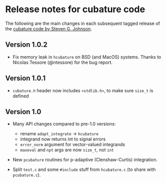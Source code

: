 # Release notes for cubature code

The following are the main changes in each subsequent tagged release
of the [cubature code by Steven G. Johnson](README.md).

## Version 1.0.2

* Fix memory leak in `hcubature` on BSD (and MacOS) systems.  Thanks to
  Nicolas Tessore (@ntessore) for the bug report.

## Version 1.0.1

* `cubature.h` header now includes `<stdlib.h>`, to make sure `size_t` is defined

## Version 1.0

* Many API changes compared to pre-1.0 versions:
    - rename `adapt_integrate` -> `hcubature`
    - integrand now returns int to signal errors
    - `error_norm` argument for vector-valued integrands
    - `maxeval` and `npt` args are now `size_t`, not `int`

* New `pcubature` routines for p-adaptive (Clenshaw-Curtis) integration.

* Split `test.c` and some `#include` stuff from `hcubature.c` (to share
  with `pcubature.c`).
